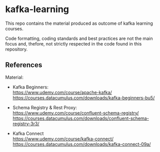 # kafka-learning

This repo contains the material produced as outcome of kafka learning courses.  
  
Code formatting, coding standards and best practices are not the main focus and, thefore, not strictly respected in the code found in this repository.  

## References

Material:  
- Kafka Beginners:  
https://www.udemy.com/course/apache-kafka/  
https://courses.datacumulus.com/downloads/kafka-beginners-bu5/  

- Schema Registry & Rest Proxy:  
https://www.udemy.com/course/confluent-schema-registry/  
https://courses.datacumulus.com/downloads/confluent-schema-registry-3r3/  

- Kafka Connect    
https://www.udemy.com/course/kafka-connect/
https://courses.datacumulus.com/downloads/kafka-connect-09a/  
